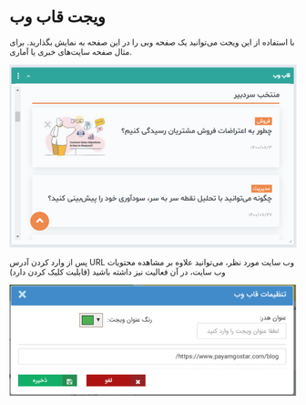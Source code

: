 # ویجت قاب وب  
 
با استفاده از این ویجت می‌توانید یک صفحه وبی را در این صفحه به نمایش بگذارید. برای مثال صفحه سایت‌های خبری یا آماری.

![](1.png)

پس از وارد کردن آدرس URL وب سایت مورد نظر، می‌توانید علاوه بر مشاهده محتویات وب سایت، در آن فعالیت نیز داشته باشید (قابلیت کلیک کردن دارد)

![](2.png)
